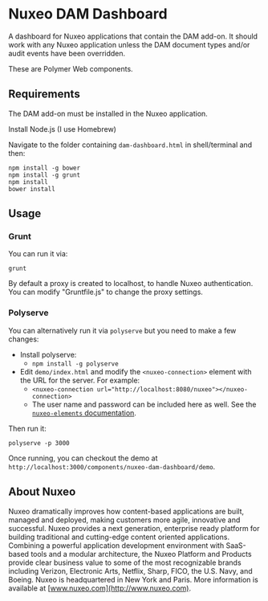 # Nuxeo DAM Dashboard

A dashboard for Nuxeo applications that contain the DAM add-on. It should work with any Nuxeo application unless the DAM document types and/or audit events have been overridden.

These are Polymer Web components.

## Requirements

The DAM add-on must be installed in the Nuxeo application.

Install Node.js (I use Homebrew)

Navigate to the folder containing `dam-dashboard.html` in shell/terminal and then:

    npm install -g bower
    npm install -g grunt
    npm install
    bower install

## Usage

### Grunt

You can run it via:

    grunt

By default a proxy is created to localhost, to handle Nuxeo authentication.  You can modify "Gruntfile.js" to change the proxy settings.

### Polyserve

You can alternatively run it via `polyserve` but you need to make a few changes:

* Install polyserve:
  * `npm install -g polyserve`
* Edit `demo/index.html` and modify the `<nuxeo-connection>` element with the URL for the server. For example:
  * `<nuxeo-connection url="http://localhost:8080/nuxeo"></nuxeo-connection>`
  * The user name and password can be included here as well. See the [`nuxeo-elements` documentation](https://doc.nuxeo.com/x/XJCRAQ).

Then run it:

    polyserve -p 3000

Once running, you can checkout the demo at `http://localhost:3000/components/nuxeo-dam-dashboard/demo`.

## About Nuxeo

Nuxeo dramatically improves how content-based applications are built, managed and deployed, making customers more agile, innovative and successful. Nuxeo provides a next generation, enterprise ready platform for building traditional and cutting-edge content oriented applications. Combining a powerful application development environment with SaaS-based tools and a modular architecture, the Nuxeo Platform and Products provide clear business value to some of the most recognizable brands including Verizon, Electronic Arts, Netflix, Sharp, FICO, the U.S. Navy, and Boeing. Nuxeo is headquartered in New York and Paris. More information is available at [www.nuxeo.com](http://www.nuxeo.com).